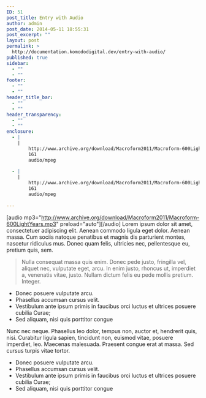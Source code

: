 ```yaml
---
ID: 51
post_title: Entry with Audio
author: admin
post_date: 2014-05-11 18:55:31
post_excerpt: ""
layout: post
permalink: >
  http://documentation.komododigital.dev/entry-with-audio/
published: true
sidebar:
  - ""
  - ""
footer:
  - ""
  - ""
header_title_bar:
  - ""
  - ""
header_transparency:
  - ""
  - ""
enclosure:
  - |
    |
        http://www.archive.org/download/Macroform2011/Macroform-600LightYears.mp3
        161
        audio/mpeg
        
  - |
    |
        http://www.archive.org/download/Macroform2011/Macroform-600LightYears.mp3
        161
        audio/mpeg
        
---
```

[audio mp3="http://www.archive.org/download/Macroform2011/Macroform-600LightYears.mp3" preload="auto"][/audio] Lorem ipsum dolor sit amet, consectetuer adipiscing elit. Aenean commodo ligula eget dolor. Aenean massa. Cum sociis natoque penatibus et magnis dis parturient montes, nascetur ridiculus mus. Donec quam felis, ultricies nec, pellentesque eu, pretium quis, sem. 
> Nulla consequat massa quis enim. Donec pede justo, fringilla vel, aliquet nec, vulputate eget, arcu. In enim justo, rhoncus ut, imperdiet a, venenatis vitae, justo. Nullam dictum felis eu pede mollis pretium. Integer.
*   Donec posuere vulputate arcu.
*   Phasellus accumsan cursus velit.
*   Vestibulum ante ipsum primis in faucibus orci luctus et ultrices posuere cubilia Curae;
*   Sed aliquam, nisi quis porttitor congue

<!--more--> Nunc nec neque. Phasellus leo dolor, tempus non, auctor et, hendrerit quis, nisi. Curabitur ligula sapien, tincidunt non, euismod vitae, posuere imperdiet, leo. Maecenas malesuada. Praesent congue erat at massa. Sed cursus turpis vitae tortor. 

*   Donec posuere vulputate arcu.
*   Phasellus accumsan cursus velit.
*   Vestibulum ante ipsum primis in faucibus orci luctus et ultrices posuere cubilia Curae;
*   Sed aliquam, nisi quis porttitor congue